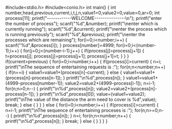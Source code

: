 
#include<stdio.h>
#include<conio.h>
int main()
{
	int number,head,previous,current,i,t,j,n,value1=0,value2=0,value=0,ar=0;
	int process[11];
	printf("------------WELCOME---------------\n");
	printf("enter the number of process");
	scanf("%d",&number);
	printf("\nenter which is currently running");
	scanf("%d",&current);
	printf("\nenter the process which is running previously");
	scanf("%d",&previous);
	printf("\nenter the processes which are remaining");
	for(i=0;i<number;i++)
	{
		scanf("%d",&process[i]);
	}
	process[number]=4999;
	    for(i=0;i<(number-1);i++)
	    {
	    	for(j=0;j<(number-i-1);j++)
	    	{
	    		if(process[j]>process[j+1])
	    		{
	    			t=process[j];
	    			process[j]=process[j+1];
	    			process[j+1]=t;
				}
			}
		}
		if(current>previous)
		{
			for(i=0;i<number;i++)
		{
			if(process[i]>current)
			{
				n=i;
				printf("\nThe sequence of entertaining requests is :");
				for(n;n<number;n++)
				{
					if(n==i)
					{
						value1=value1+(process[n]-current);
					}
					else
					{
						value1=value1+(process[n]-process[n-1]);
					}
					printf("\n%d",process[n]);
				}
				value1=value1+(4999-process[number-1]);
				value2=value2+(4999-process[i-1]);
				n=i-1;
				for(n;n>0;n--)
				{
					printf("\n%d",process[n]);
					value2=value2+(process[n]-process[n-1]);
				}
				printf("\n%d",process[0]);
				value=(value1+value2);
				printf("\nThe value of the distance the arm need to cover is %d",value);
				break;
			}
			else
			{
			}
		}
		}
		else
		{
			for(i=0;i<number;i++)
		{
			if(process[i]>current)
			{
				n=i-1;
				printf("\nThe sequence of entertaining proceses is :");
				for(n;n>=0;n--)
				{
					printf("\n%d",process[n]);
				}
				n=i;
				for(n;n<number;n++)
				{
					printf("\n%d",process[n]);
				}
				break;
			}
			else
			{
			}
		}
}
}
